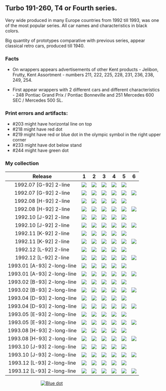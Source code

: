## Turbo 191-260, T4 or Fourth series.

Very wide produced in many Europe countries from 1992 till 1993, was one of the most
popular series. All car names and characteristics in black colors.

Big quantity of prototypes comparative with previous series, appear classical retro cars, produced till 1940.

### Facts

* On wrappers appears advertisements of other Kent products - Jelibon, Frutty, Kent Assortment - numbers 211, 222, 225,
  228, 231, 236, 238, 249, 254.

* First appear wrappers with 2 different cars and different characteristics - 248 Pontiac Grand Prix / Pontiac
  Bonneville and 251 Mercedes 600 SEC / Mercedes 500 SL.

### Print errors and artifacts:

* #203 might have horizontal line on top
* #218 might have red dot
* #219 might have red or blue dot in the olympic symbol in the right upper corner
* #233 might have dot below stand
* #244 might have green dot

### My collection

|          Release           |                                                             1                                                              |                                                             2                                                              |                                                             3                                                              |                                                             4                                                              |                                                             5                                                              |                                                             6                                                              |
|:--------------------------:|:--------------------------------------------------------------------------------------------------------------------------:|:--------------------------------------------------------------------------------------------------------------------------:|:--------------------------------------------------------------------------------------------------------------------------:|:--------------------------------------------------------------------------------------------------------------------------:|:--------------------------------------------------------------------------------------------------------------------------:|:--------------------------------------------------------------------------------------------------------------------------:|
|   1992.07 [G-92] 2-line    | [<img src='/collection/gum_wrappers/kent/turbo//missed_outer.png'>](/collection/gum_wrappers/kent/turbo//missed_outer.png) | [<img src='/collection/gum_wrappers/kent/turbo//missed_outer.png'>](/collection/gum_wrappers/kent/turbo//missed_outer.png) | [<img src='/collection/gum_wrappers/kent/turbo//missed_outer.png'>](/collection/gum_wrappers/kent/turbo//missed_outer.png) | [<img src='/collection/gum_wrappers/kent/turbo//missed_outer.png'>](/collection/gum_wrappers/kent/turbo//missed_outer.png) | [<img src='/collection/gum_wrappers/kent/turbo//missed_outer.png'>](/collection/gum_wrappers/kent/turbo//missed_outer.png) |                                                                                                                            |
|   1992.07 [G-92] 2-line    |       [<img src='thumbnails/outer/1992_07{G-92}[6]2-line/1.5.png'>](thumbnails/outer/1992_07{G-92}[6]2-line/1.5.png)       |       [<img src='thumbnails/outer/1992_07{G-92}[6]2-line/2.5.png'>](thumbnails/outer/1992_07{G-92}[6]2-line/2.5.png)       |       [<img src='thumbnails/outer/1992_07{G-92}[6]2-line/3.5.png'>](thumbnails/outer/1992_07{G-92}[6]2-line/3.5.png)       |       [<img src='thumbnails/outer/1992_07{G-92}[6]2-line/4.5.png'>](thumbnails/outer/1992_07{G-92}[6]2-line/4.5.png)       |       [<img src='thumbnails/outer/1992_07{G-92}[6]2-line/5.5.png'>](thumbnails/outer/1992_07{G-92}[6]2-line/5.5.png)       | [<img src='/collection/gum_wrappers/kent/turbo//missed_outer.png'>](/collection/gum_wrappers/kent/turbo//missed_outer.png) |
|   1992.08 [H-92] 2-line    | [<img src='/collection/gum_wrappers/kent/turbo//missed_outer.png'>](/collection/gum_wrappers/kent/turbo//missed_outer.png) | [<img src='/collection/gum_wrappers/kent/turbo//missed_outer.png'>](/collection/gum_wrappers/kent/turbo//missed_outer.png) | [<img src='/collection/gum_wrappers/kent/turbo//missed_outer.png'>](/collection/gum_wrappers/kent/turbo//missed_outer.png) | [<img src='/collection/gum_wrappers/kent/turbo//missed_outer.png'>](/collection/gum_wrappers/kent/turbo//missed_outer.png) | [<img src='/collection/gum_wrappers/kent/turbo//missed_outer.png'>](/collection/gum_wrappers/kent/turbo//missed_outer.png) |                                                                                                                            |
|   1992.08 [H-92] 2-line    |       [<img src='thumbnails/outer/1992_08{H-92}[6]2-line/1.5.png'>](thumbnails/outer/1992_08{H-92}[6]2-line/1.5.png)       |       [<img src='thumbnails/outer/1992_08{H-92}[6]2-line/2.5.png'>](thumbnails/outer/1992_08{H-92}[6]2-line/2.5.png)       |       [<img src='thumbnails/outer/1992_08{H-92}[6]2-line/3.5.png'>](thumbnails/outer/1992_08{H-92}[6]2-line/3.5.png)       |       [<img src='thumbnails/outer/1992_08{H-92}[6]2-line/4.5.png'>](thumbnails/outer/1992_08{H-92}[6]2-line/4.5.png)       | [<img src='/collection/gum_wrappers/kent/turbo//missed_outer.png'>](/collection/gum_wrappers/kent/turbo//missed_outer.png) |       [<img src='thumbnails/outer/1992_08{H-92}[6]2-line/6.5.png'>](thumbnails/outer/1992_08{H-92}[6]2-line/6.5.png)       |
|   1992.10 [J-92] 2-line    | [<img src='/collection/gum_wrappers/kent/turbo//missed_outer.png'>](/collection/gum_wrappers/kent/turbo//missed_outer.png) | [<img src='/collection/gum_wrappers/kent/turbo//missed_outer.png'>](/collection/gum_wrappers/kent/turbo//missed_outer.png) | [<img src='/collection/gum_wrappers/kent/turbo//missed_outer.png'>](/collection/gum_wrappers/kent/turbo//missed_outer.png) | [<img src='/collection/gum_wrappers/kent/turbo//missed_outer.png'>](/collection/gum_wrappers/kent/turbo//missed_outer.png) | [<img src='/collection/gum_wrappers/kent/turbo//missed_outer.png'>](/collection/gum_wrappers/kent/turbo//missed_outer.png) |                                                                                                                            |
|   1992.10 [J-92] 2-line    |       [<img src='thumbnails/outer/1992_10{J-92}[6]2-line/1.5.png'>](thumbnails/outer/1992_10{J-92}[6]2-line/1.5.png)       |       [<img src='thumbnails/outer/1992_10{J-92}[6]2-line/2.5.png'>](thumbnails/outer/1992_10{J-92}[6]2-line/2.5.png)       |       [<img src='thumbnails/outer/1992_10{J-92}[6]2-line/3.5.png'>](thumbnails/outer/1992_10{J-92}[6]2-line/3.5.png)       |       [<img src='thumbnails/outer/1992_10{J-92}[6]2-line/4.5.png'>](thumbnails/outer/1992_10{J-92}[6]2-line/4.5.png)       | [<img src='/collection/gum_wrappers/kent/turbo//missed_outer.png'>](/collection/gum_wrappers/kent/turbo//missed_outer.png) |       [<img src='thumbnails/outer/1992_10{J-92}[6]2-line/6.5.png'>](thumbnails/outer/1992_10{J-92}[6]2-line/6.5.png)       |
|   1992.11 [K-92] 2-line    | [<img src='/collection/gum_wrappers/kent/turbo//missed_outer.png'>](/collection/gum_wrappers/kent/turbo//missed_outer.png) | [<img src='/collection/gum_wrappers/kent/turbo//missed_outer.png'>](/collection/gum_wrappers/kent/turbo//missed_outer.png) | [<img src='/collection/gum_wrappers/kent/turbo//missed_outer.png'>](/collection/gum_wrappers/kent/turbo//missed_outer.png) | [<img src='/collection/gum_wrappers/kent/turbo//missed_outer.png'>](/collection/gum_wrappers/kent/turbo//missed_outer.png) | [<img src='/collection/gum_wrappers/kent/turbo//missed_outer.png'>](/collection/gum_wrappers/kent/turbo//missed_outer.png) |                                                                                                                            |
|   1992.11 [K-92] 2-line    |       [<img src='thumbnails/outer/1992_11{K-92}[6]2-line/1.5.png'>](thumbnails/outer/1992_11{K-92}[6]2-line/1.5.png)       |       [<img src='thumbnails/outer/1992_11{K-92}[6]2-line/2.5.png'>](thumbnails/outer/1992_11{K-92}[6]2-line/2.5.png)       |       [<img src='thumbnails/outer/1992_11{K-92}[6]2-line/3.5.png'>](thumbnails/outer/1992_11{K-92}[6]2-line/3.5.png)       |       [<img src='thumbnails/outer/1992_11{K-92}[6]2-line/4.5.png'>](thumbnails/outer/1992_11{K-92}[6]2-line/4.5.png)       |       [<img src='thumbnails/outer/1992_11{K-92}[6]2-line/5.5.png'>](thumbnails/outer/1992_11{K-92}[6]2-line/5.5.png)       | [<img src='/collection/gum_wrappers/kent/turbo//missed_outer.png'>](/collection/gum_wrappers/kent/turbo//missed_outer.png) |
|   1992.12 [L-92] 2-line    | [<img src='/collection/gum_wrappers/kent/turbo//missed_outer.png'>](/collection/gum_wrappers/kent/turbo//missed_outer.png) | [<img src='/collection/gum_wrappers/kent/turbo//missed_outer.png'>](/collection/gum_wrappers/kent/turbo//missed_outer.png) | [<img src='/collection/gum_wrappers/kent/turbo//missed_outer.png'>](/collection/gum_wrappers/kent/turbo//missed_outer.png) | [<img src='/collection/gum_wrappers/kent/turbo//missed_outer.png'>](/collection/gum_wrappers/kent/turbo//missed_outer.png) | [<img src='/collection/gum_wrappers/kent/turbo//missed_outer.png'>](/collection/gum_wrappers/kent/turbo//missed_outer.png) |                                                                                                                            |
|   1992.12 [L-92] 2-line    |       [<img src='thumbnails/outer/1992_12{L-92}[6]2-line/1.5.png'>](thumbnails/outer/1992_12{L-92}[6]2-line/1.5.png)       |       [<img src='thumbnails/outer/1992_12{L-92}[6]2-line/2.5.png'>](thumbnails/outer/1992_12{L-92}[6]2-line/2.5.png)       | [<img src='/collection/gum_wrappers/kent/turbo//missed_outer.png'>](/collection/gum_wrappers/kent/turbo//missed_outer.png) | [<img src='/collection/gum_wrappers/kent/turbo//missed_outer.png'>](/collection/gum_wrappers/kent/turbo//missed_outer.png) |       [<img src='thumbnails/outer/1992_12{L-92}[6]2-line/5.5.png'>](thumbnails/outer/1992_12{L-92}[6]2-line/5.5.png)       |       [<img src='thumbnails/outer/1992_12{L-92}[6]2-line/6.5.png'>](thumbnails/outer/1992_12{L-92}[6]2-line/6.5.png)       |
| 1993.01 [A-93] 2-long-line | [<img src='/collection/gum_wrappers/kent/turbo//missed_outer.png'>](/collection/gum_wrappers/kent/turbo//missed_outer.png) | [<img src='/collection/gum_wrappers/kent/turbo//missed_outer.png'>](/collection/gum_wrappers/kent/turbo//missed_outer.png) | [<img src='/collection/gum_wrappers/kent/turbo//missed_outer.png'>](/collection/gum_wrappers/kent/turbo//missed_outer.png) | [<img src='/collection/gum_wrappers/kent/turbo//missed_outer.png'>](/collection/gum_wrappers/kent/turbo//missed_outer.png) | [<img src='/collection/gum_wrappers/kent/turbo//missed_outer.png'>](/collection/gum_wrappers/kent/turbo//missed_outer.png) |                                                                                                                            |
| 1993.01 [A-93] 2-long-line |  [<img src='thumbnails/outer/1993_01{A-93}[6]2-long-line/1.5.png'>](thumbnails/outer/1993_01{A-93}[6]2-long-line/1.5.png)  |  [<img src='thumbnails/outer/1993_01{A-93}[6]2-long-line/2.5.png'>](thumbnails/outer/1993_01{A-93}[6]2-long-line/2.5.png)  |  [<img src='thumbnails/outer/1993_01{A-93}[6]2-long-line/3.5.png'>](thumbnails/outer/1993_01{A-93}[6]2-long-line/3.5.png)  |  [<img src='thumbnails/outer/1993_01{A-93}[6]2-long-line/4.5.png'>](thumbnails/outer/1993_01{A-93}[6]2-long-line/4.5.png)  |  [<img src='thumbnails/outer/1993_01{A-93}[6]2-long-line/5.5.png'>](thumbnails/outer/1993_01{A-93}[6]2-long-line/5.5.png)  |  [<img src='thumbnails/outer/1993_01{A-93}[6]2-long-line/6.5.png'>](thumbnails/outer/1993_01{A-93}[6]2-long-line/6.5.png)  |
| 1993.02 [B-93] 2-long-line | [<img src='/collection/gum_wrappers/kent/turbo//missed_outer.png'>](/collection/gum_wrappers/kent/turbo//missed_outer.png) | [<img src='/collection/gum_wrappers/kent/turbo//missed_outer.png'>](/collection/gum_wrappers/kent/turbo//missed_outer.png) | [<img src='/collection/gum_wrappers/kent/turbo//missed_outer.png'>](/collection/gum_wrappers/kent/turbo//missed_outer.png) | [<img src='/collection/gum_wrappers/kent/turbo//missed_outer.png'>](/collection/gum_wrappers/kent/turbo//missed_outer.png) | [<img src='/collection/gum_wrappers/kent/turbo//missed_outer.png'>](/collection/gum_wrappers/kent/turbo//missed_outer.png) |                                                                                                                            |
| 1993.02 [B-93] 2-long-line |  [<img src='thumbnails/outer/1993_02{B-93}[6]2-long-line/1.5.png'>](thumbnails/outer/1993_02{B-93}[6]2-long-line/1.5.png)  |  [<img src='thumbnails/outer/1993_02{B-93}[6]2-long-line/2.5.png'>](thumbnails/outer/1993_02{B-93}[6]2-long-line/2.5.png)  |  [<img src='thumbnails/outer/1993_02{B-93}[6]2-long-line/3.5.png'>](thumbnails/outer/1993_02{B-93}[6]2-long-line/3.5.png)  |  [<img src='thumbnails/outer/1993_02{B-93}[6]2-long-line/4.5.png'>](thumbnails/outer/1993_02{B-93}[6]2-long-line/4.5.png)  |  [<img src='thumbnails/outer/1993_02{B-93}[6]2-long-line/5.5.png'>](thumbnails/outer/1993_02{B-93}[6]2-long-line/5.5.png)  |  [<img src='thumbnails/outer/1993_02{B-93}[6]2-long-line/6.5.png'>](thumbnails/outer/1993_02{B-93}[6]2-long-line/6.5.png)  |
| 1993.04 [D-93] 2-long-line | [<img src='/collection/gum_wrappers/kent/turbo//missed_outer.png'>](/collection/gum_wrappers/kent/turbo//missed_outer.png) | [<img src='/collection/gum_wrappers/kent/turbo//missed_outer.png'>](/collection/gum_wrappers/kent/turbo//missed_outer.png) | [<img src='/collection/gum_wrappers/kent/turbo//missed_outer.png'>](/collection/gum_wrappers/kent/turbo//missed_outer.png) | [<img src='/collection/gum_wrappers/kent/turbo//missed_outer.png'>](/collection/gum_wrappers/kent/turbo//missed_outer.png) | [<img src='/collection/gum_wrappers/kent/turbo//missed_outer.png'>](/collection/gum_wrappers/kent/turbo//missed_outer.png) |                                                                                                                            |
| 1993.04 [D-93] 2-long-line |  [<img src='thumbnails/outer/1993_04{D-93}[6]2-long-line/1.5.png'>](thumbnails/outer/1993_04{D-93}[6]2-long-line/1.5.png)  |  [<img src='thumbnails/outer/1993_04{D-93}[6]2-long-line/2.5.png'>](thumbnails/outer/1993_04{D-93}[6]2-long-line/2.5.png)  |  [<img src='thumbnails/outer/1993_04{D-93}[6]2-long-line/3.5.png'>](thumbnails/outer/1993_04{D-93}[6]2-long-line/3.5.png)  |  [<img src='thumbnails/outer/1993_04{D-93}[6]2-long-line/4.5.png'>](thumbnails/outer/1993_04{D-93}[6]2-long-line/4.5.png)  |  [<img src='thumbnails/outer/1993_04{D-93}[6]2-long-line/5.5.png'>](thumbnails/outer/1993_04{D-93}[6]2-long-line/5.5.png)  | [<img src='/collection/gum_wrappers/kent/turbo//missed_outer.png'>](/collection/gum_wrappers/kent/turbo//missed_outer.png) |
| 1993.05 [E-93] 2-long-line | [<img src='/collection/gum_wrappers/kent/turbo//missed_outer.png'>](/collection/gum_wrappers/kent/turbo//missed_outer.png) | [<img src='/collection/gum_wrappers/kent/turbo//missed_outer.png'>](/collection/gum_wrappers/kent/turbo//missed_outer.png) | [<img src='/collection/gum_wrappers/kent/turbo//missed_outer.png'>](/collection/gum_wrappers/kent/turbo//missed_outer.png) | [<img src='/collection/gum_wrappers/kent/turbo//missed_outer.png'>](/collection/gum_wrappers/kent/turbo//missed_outer.png) | [<img src='/collection/gum_wrappers/kent/turbo//missed_outer.png'>](/collection/gum_wrappers/kent/turbo//missed_outer.png) |                                                                                                                            |
| 1993.05 [E-93] 2-long-line |  [<img src='thumbnails/outer/1993_05{E-93}[6]2-long-line/1.5.png'>](thumbnails/outer/1993_05{E-93}[6]2-long-line/1.5.png)  |  [<img src='thumbnails/outer/1993_05{E-93}[6]2-long-line/2.5.png'>](thumbnails/outer/1993_05{E-93}[6]2-long-line/2.5.png)  |  [<img src='thumbnails/outer/1993_05{E-93}[6]2-long-line/3.5.png'>](thumbnails/outer/1993_05{E-93}[6]2-long-line/3.5.png)  |  [<img src='thumbnails/outer/1993_05{E-93}[6]2-long-line/4.3.png'>](thumbnails/outer/1993_05{E-93}[6]2-long-line/4.3.png)  |  [<img src='thumbnails/outer/1993_05{E-93}[6]2-long-line/5.5.png'>](thumbnails/outer/1993_05{E-93}[6]2-long-line/5.5.png)  |  [<img src='thumbnails/outer/1993_05{E-93}[6]2-long-line/6.5.png'>](thumbnails/outer/1993_05{E-93}[6]2-long-line/6.5.png)  |
| 1993.08 [H-93] 2-long-line | [<img src='/collection/gum_wrappers/kent/turbo//missed_outer.png'>](/collection/gum_wrappers/kent/turbo//missed_outer.png) | [<img src='/collection/gum_wrappers/kent/turbo//missed_outer.png'>](/collection/gum_wrappers/kent/turbo//missed_outer.png) | [<img src='/collection/gum_wrappers/kent/turbo//missed_outer.png'>](/collection/gum_wrappers/kent/turbo//missed_outer.png) | [<img src='/collection/gum_wrappers/kent/turbo//missed_outer.png'>](/collection/gum_wrappers/kent/turbo//missed_outer.png) | [<img src='/collection/gum_wrappers/kent/turbo//missed_outer.png'>](/collection/gum_wrappers/kent/turbo//missed_outer.png) |                                                                                                                            |
| 1993.08 [H-93] 2-long-line |  [<img src='thumbnails/outer/1993_08{H-93}[6]2-long-line/1.5.png'>](thumbnails/outer/1993_08{H-93}[6]2-long-line/1.5.png)  |  [<img src='thumbnails/outer/1993_08{H-93}[6]2-long-line/2.5.png'>](thumbnails/outer/1993_08{H-93}[6]2-long-line/2.5.png)  |  [<img src='thumbnails/outer/1993_08{H-93}[6]2-long-line/3.5.png'>](thumbnails/outer/1993_08{H-93}[6]2-long-line/3.5.png)  |  [<img src='thumbnails/outer/1993_08{H-93}[6]2-long-line/4.5.png'>](thumbnails/outer/1993_08{H-93}[6]2-long-line/4.5.png)  |  [<img src='thumbnails/outer/1993_08{H-93}[6]2-long-line/5.5.png'>](thumbnails/outer/1993_08{H-93}[6]2-long-line/5.5.png)  | [<img src='/collection/gum_wrappers/kent/turbo//missed_outer.png'>](/collection/gum_wrappers/kent/turbo//missed_outer.png) |
| 1993.10 [J-93] 2-long-line | [<img src='/collection/gum_wrappers/kent/turbo//missed_outer.png'>](/collection/gum_wrappers/kent/turbo//missed_outer.png) | [<img src='/collection/gum_wrappers/kent/turbo//missed_outer.png'>](/collection/gum_wrappers/kent/turbo//missed_outer.png) | [<img src='/collection/gum_wrappers/kent/turbo//missed_outer.png'>](/collection/gum_wrappers/kent/turbo//missed_outer.png) | [<img src='/collection/gum_wrappers/kent/turbo//missed_outer.png'>](/collection/gum_wrappers/kent/turbo//missed_outer.png) | [<img src='/collection/gum_wrappers/kent/turbo//missed_outer.png'>](/collection/gum_wrappers/kent/turbo//missed_outer.png) |                                                                                                                            |
| 1993.10 [J-93] 2-long-line |  [<img src='thumbnails/outer/1993_10{J-93}[6]2-long-line/1.5.png'>](thumbnails/outer/1993_10{J-93}[6]2-long-line/1.5.png)  |  [<img src='thumbnails/outer/1993_10{J-93}[6]2-long-line/2.5.png'>](thumbnails/outer/1993_10{J-93}[6]2-long-line/2.5.png)  |  [<img src='thumbnails/outer/1993_10{J-93}[6]2-long-line/3.5.png'>](thumbnails/outer/1993_10{J-93}[6]2-long-line/3.5.png)  |  [<img src='thumbnails/outer/1993_10{J-93}[6]2-long-line/4.5.png'>](thumbnails/outer/1993_10{J-93}[6]2-long-line/4.5.png)  |  [<img src='thumbnails/outer/1993_10{J-93}[6]2-long-line/5.5.png'>](thumbnails/outer/1993_10{J-93}[6]2-long-line/5.5.png)  | [<img src='/collection/gum_wrappers/kent/turbo//missed_outer.png'>](/collection/gum_wrappers/kent/turbo//missed_outer.png) |
| 1993.12 [L-93] 2-long-line | [<img src='/collection/gum_wrappers/kent/turbo//missed_outer.png'>](/collection/gum_wrappers/kent/turbo//missed_outer.png) | [<img src='/collection/gum_wrappers/kent/turbo//missed_outer.png'>](/collection/gum_wrappers/kent/turbo//missed_outer.png) | [<img src='/collection/gum_wrappers/kent/turbo//missed_outer.png'>](/collection/gum_wrappers/kent/turbo//missed_outer.png) | [<img src='/collection/gum_wrappers/kent/turbo//missed_outer.png'>](/collection/gum_wrappers/kent/turbo//missed_outer.png) | [<img src='/collection/gum_wrappers/kent/turbo//missed_outer.png'>](/collection/gum_wrappers/kent/turbo//missed_outer.png) |                                                                                                                            |
| 1993.12 [L-93] 2-long-line |  [<img src='thumbnails/outer/1993_12{L-93}[6]2-long-line/1.5.png'>](thumbnails/outer/1993_12{L-93}[6]2-long-line/1.5.png)  |  [<img src='thumbnails/outer/1993_12{L-93}[6]2-long-line/2.5.png'>](thumbnails/outer/1993_12{L-93}[6]2-long-line/2.5.png)  |  [<img src='thumbnails/outer/1993_12{L-93}[6]2-long-line/3.3.png'>](thumbnails/outer/1993_12{L-93}[6]2-long-line/3.3.png)  |  [<img src='thumbnails/outer/1993_12{L-93}[6]2-long-line/4.5.png'>](thumbnails/outer/1993_12{L-93}[6]2-long-line/4.5.png)  |  [<img src='thumbnails/outer/1993_12{L-93}[6]2-long-line/5.5.png'>](thumbnails/outer/1993_12{L-93}[6]2-long-line/5.5.png)  |  [<img src='thumbnails/outer/1993_12{L-93}[6]2-long-line/6.5.png'>](thumbnails/outer/1993_12{L-93}[6]2-long-line/6.5.png)  |

<span style="display: inline-block;">
	<a href='thumbnails/inner/191.5.png' title=''><img src='thumbnails/inner/191.5.png' alt=''></a>
</span>
<span style="display: inline-block;">
	<a href='thumbnails/inner/192.5.png' title=''><img src='thumbnails/inner/192.5.png' alt=''></a>
</span>
<span style="display: inline-block;">
	<a href='thumbnails/inner/193.4.png' title=''><img src='thumbnails/inner/193.4.png' alt=''></a>
</span>
<span style="display: inline-block;">
	<a href='thumbnails/inner/194.5.png' title=''><img src='thumbnails/inner/194.5.png' alt=''></a>
</span>
<span style="display: inline-block;">
	<a href='thumbnails/inner/195.5.png' title=''><img src='thumbnails/inner/195.5.png' alt=''></a>
</span>
<span style="display: inline-block;">
	<a href='thumbnails/inner/196.5.png' title=''><img src='thumbnails/inner/196.5.png' alt=''></a>
</span>
<span style="display: inline-block;">
	<a href='thumbnails/inner/197.5.png' title=''><img src='thumbnails/inner/197.5.png' alt=''></a>
</span>
<span style="display: inline-block;">
	<a href='thumbnails/inner/198.5.png' title=''><img src='thumbnails/inner/198.5.png' alt=''></a>
</span>
<span style="display: inline-block;">
	<a href='thumbnails/inner/199.5.png' title=''><img src='thumbnails/inner/199.5.png' alt=''></a>
</span>
<span style="display: inline-block;">
	<a href='thumbnails/inner/200.4.png' title=''><img src='thumbnails/inner/200.4.png' alt=''></a>
</span>
<span style="display: inline-block;">
	<a href='thumbnails/inner/201.4.png' title=''><img src='thumbnails/inner/201.4.png' alt=''></a>
</span>
<span style="display: inline-block;">
	<a href='thumbnails/inner/202.4.png' title=''><img src='thumbnails/inner/202.4.png' alt=''></a>
</span>
<span style="display: inline-block;">
	<a href='thumbnails/inner/203.4.png' title=''><img src='thumbnails/inner/203.4.png' alt=''></a>
</span>
<span style="display: inline-block;">
	<a href='thumbnails/inner/204.5.png' title=''><img src='thumbnails/inner/204.5.png' alt=''></a>
</span>
<span style="display: inline-block;">
	<a href='thumbnails/inner/205.5.png' title=''><img src='thumbnails/inner/205.5.png' alt=''></a>
</span>
<span style="display: inline-block;">
	<a href='thumbnails/inner/206.5.png' title=''><img src='thumbnails/inner/206.5.png' alt=''></a>
</span>
<span style="display: inline-block;">
	<a href='thumbnails/inner/207.4.png' title=''><img src='thumbnails/inner/207.4.png' alt=''></a>
</span>
<span style="display: inline-block;">
	<a href='thumbnails/inner/208.4.png' title=''><img src='thumbnails/inner/208.4.png' alt=''></a>
</span>
<span style="display: inline-block;">
	<a href='thumbnails/inner/209.4.png' title=''><img src='thumbnails/inner/209.4.png' alt=''></a>
</span>
<span style="display: inline-block;">
	<a href='thumbnails/inner/210.5.png' title=''><img src='thumbnails/inner/210.5.png' alt=''></a>
</span>
<span style="display: inline-block;">
	<a href='thumbnails/inner/211.4.png' title=''><img src='thumbnails/inner/211.4.png' alt=''></a>
</span>
<span style="display: inline-block;">
	<a href='thumbnails/inner/212.5.png' title=''><img src='thumbnails/inner/212.5.png' alt=''></a>
</span>
<span style="display: inline-block;">
	<a href='thumbnails/inner/213.5.png' title=''><img src='thumbnails/inner/213.5.png' alt=''></a>
</span>
<span style="display: inline-block;">
	<a href='thumbnails/inner/214.5.png' title=''><img src='thumbnails/inner/214.5.png' alt=''></a>
</span>
<span style="display: inline-block;">
	<a href='thumbnails/inner/215.5.png' title=''><img src='thumbnails/inner/215.5.png' alt=''></a>
</span>
<span style="display: inline-block;">
	<a href='thumbnails/inner/216.5.png' title=''><img src='thumbnails/inner/216.5.png' alt=''></a>
</span>
<span style="display: inline-block;">
	<a href='thumbnails/inner/217.5.png' title=''><img src='thumbnails/inner/217.5.png' alt=''></a>
</span>
<span style="display: inline-block;">
	<a href='thumbnails/inner/218.4.png' title=''><img src='thumbnails/inner/218.4.png' alt=''></a>
</span>
<span style="display: inline-block;">
	<a href='thumbnails/inner/219.5.png' title=''><img src='thumbnails/inner/219.5.png' alt=''></a>
	<a href='thumbnails/inner/219.blue_dot.5.png' title='Blue dot'><img src='thumbnails/inner/219.blue_dot.5.png' alt='Blue dot'></a>
</span>
<span style="display: inline-block;">
	<a href='thumbnails/inner/220.5.png' title=''><img src='thumbnails/inner/220.5.png' alt=''></a>
</span>
<span style="display: inline-block;">
	<a href='thumbnails/inner/221.4.png' title=''><img src='thumbnails/inner/221.4.png' alt=''></a>
</span>
<span style="display: inline-block;">
	<a href='thumbnails/inner/222.5.png' title=''><img src='thumbnails/inner/222.5.png' alt=''></a>
</span>
<span style="display: inline-block;">
	<a href='thumbnails/inner/223.4.png' title=''><img src='thumbnails/inner/223.4.png' alt=''></a>
</span>
<span style="display: inline-block;">
	<a href='thumbnails/inner/224.5.png' title=''><img src='thumbnails/inner/224.5.png' alt=''></a>
</span>
<span style="display: inline-block;">
	<a href='thumbnails/inner/225.5.png' title=''><img src='thumbnails/inner/225.5.png' alt=''></a>
</span>
<span style="display: inline-block;">
	<a href='thumbnails/inner/226.5.png' title=''><img src='thumbnails/inner/226.5.png' alt=''></a>
</span>
<span style="display: inline-block;">
	<a href='thumbnails/inner/227.5.png' title=''><img src='thumbnails/inner/227.5.png' alt=''></a>
</span>
<span style="display: inline-block;">
	<a href='thumbnails/inner/228.5.png' title=''><img src='thumbnails/inner/228.5.png' alt=''></a>
</span>
<span style="display: inline-block;">
	<a href='thumbnails/inner/229.5.png' title=''><img src='thumbnails/inner/229.5.png' alt=''></a>
</span>
<span style="display: inline-block;">
	<a href='thumbnails/inner/230.5.png' title=''><img src='thumbnails/inner/230.5.png' alt=''></a>
</span>
<span style="display: inline-block;">
	<a href='thumbnails/inner/231.5.png' title=''><img src='thumbnails/inner/231.5.png' alt=''></a>
</span>
<span style="display: inline-block;">
	<a href='thumbnails/inner/232.4.png' title=''><img src='thumbnails/inner/232.4.png' alt=''></a>
</span>
<span style="display: inline-block;">
	<a href='thumbnails/inner/233.5.png' title=''><img src='thumbnails/inner/233.5.png' alt=''></a>
</span>
<span style="display: inline-block;">
	<a href='thumbnails/inner/234.5.png' title=''><img src='thumbnails/inner/234.5.png' alt=''></a>
</span>
<span style="display: inline-block;">
	<a href='thumbnails/inner/235.5.png' title=''><img src='thumbnails/inner/235.5.png' alt=''></a>
</span>
<span style="display: inline-block;">
	<a href='thumbnails/inner/236.5.png' title=''><img src='thumbnails/inner/236.5.png' alt=''></a>
</span>
<span style="display: inline-block;">
	<a href='thumbnails/inner/237.5.png' title=''><img src='thumbnails/inner/237.5.png' alt=''></a>
</span>
<span style="display: inline-block;">
	<a href='thumbnails/inner/238.5.png' title=''><img src='thumbnails/inner/238.5.png' alt=''></a>
</span>
<span style="display: inline-block;">
	<a href='thumbnails/inner/239.5.png' title=''><img src='thumbnails/inner/239.5.png' alt=''></a>
</span>
<span style="display: inline-block;">
	<a href='thumbnails/inner/240.5.png' title=''><img src='thumbnails/inner/240.5.png' alt=''></a>
</span>
<span style="display: inline-block;">
	<a href='thumbnails/inner/241.5.png' title=''><img src='thumbnails/inner/241.5.png' alt=''></a>
</span>
<span style="display: inline-block;">
	<a href='thumbnails/inner/242.5.png' title=''><img src='thumbnails/inner/242.5.png' alt=''></a>
</span>
<span style="display: inline-block;">
	<a href='thumbnails/inner/243.5.png' title=''><img src='thumbnails/inner/243.5.png' alt=''></a>
</span>
<span style="display: inline-block;">
	<a href='thumbnails/inner/244.5.png' title=''><img src='thumbnails/inner/244.5.png' alt=''></a>
</span>
<span style="display: inline-block;">
	<a href='thumbnails/inner/245.5.png' title=''><img src='thumbnails/inner/245.5.png' alt=''></a>
</span>
<span style="display: inline-block;">
	<a href='thumbnails/inner/246.5.png' title=''><img src='thumbnails/inner/246.5.png' alt=''></a>
</span>
<span style="display: inline-block;">
	<a href='thumbnails/inner/247.5.png' title=''><img src='thumbnails/inner/247.5.png' alt=''></a>
</span>
<span style="display: inline-block;">
	<a href='thumbnails/inner/248.5.png' title=''><img src='thumbnails/inner/248.5.png' alt=''></a>
</span>
<span style="display: inline-block;">
	<a href='thumbnails/inner/249.5.png' title=''><img src='thumbnails/inner/249.5.png' alt=''></a>
</span>
<span style="display: inline-block;">
	<a href='thumbnails/inner/250.4.png' title=''><img src='thumbnails/inner/250.4.png' alt=''></a>
</span>
<span style="display: inline-block;">
	<a href='thumbnails/inner/251.4.png' title=''><img src='thumbnails/inner/251.4.png' alt=''></a>
</span>
<span style="display: inline-block;">
	<a href='thumbnails/inner/252.5.png' title=''><img src='thumbnails/inner/252.5.png' alt=''></a>
</span>
<span style="display: inline-block;">
	<a href='thumbnails/inner/253.5.png' title=''><img src='thumbnails/inner/253.5.png' alt=''></a>
</span>
<span style="display: inline-block;">
	<a href='thumbnails/inner/254.5.png' title=''><img src='thumbnails/inner/254.5.png' alt=''></a>
</span>
<span style="display: inline-block;">
	<a href='thumbnails/inner/255.5.png' title=''><img src='thumbnails/inner/255.5.png' alt=''></a>
</span>
<span style="display: inline-block;">
	<a href='thumbnails/inner/256.5.png' title=''><img src='thumbnails/inner/256.5.png' alt=''></a>
</span>
<span style="display: inline-block;">
	<a href='thumbnails/inner/257.5.png' title=''><img src='thumbnails/inner/257.5.png' alt=''></a>
</span>
<span style="display: inline-block;">
	<a href='thumbnails/inner/258.5.png' title=''><img src='thumbnails/inner/258.5.png' alt=''></a>
</span>
<span style="display: inline-block;">
	<a href='thumbnails/inner/259.5.png' title=''><img src='thumbnails/inner/259.5.png' alt=''></a>
</span>
<span style="display: inline-block;">
	<a href='thumbnails/inner/260.4.png' title=''><img src='thumbnails/inner/260.4.png' alt=''></a>
</span>

